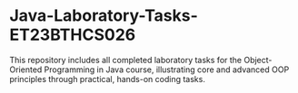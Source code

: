 # Java-Laboratory-Tasks-ET23BTHCS026
This repository includes all completed laboratory tasks for the Object-Oriented Programming in Java course, illustrating core and advanced OOP principles through practical, hands-on coding tasks.

